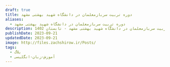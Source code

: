 ```yaml
---
draft: true
title: دوره تربیت سربازمعلمان در دانشگاه شهید بهشتی مشهد
aliases:
  - دوره تربیت سربازمعلمان در دانشگاه شهید بهشتی مشهد
description: دوره تربیت سربازمعلمان در دانشگاه شهید بهشتی مشهد - تابستان 1402
publishDate: 2023-09-21
updatedDate: 2023-09-21
image: http://files.zachshirow.ir/Posts/
tags:
  - بلاگ
  - آموزش-زبان-انگلیسی
---
```





